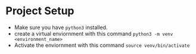 # Project Setup
- Make sure you have `python3` installed.
- create a virtual enviornment with this command `python3 -m venv <environment_name>`
- Activate the enviornment with this command `source venv/bin/activate`
